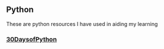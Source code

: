## Python
These are python resources I have used in aiding my learning

### [30DaysofPython]()

### []()


